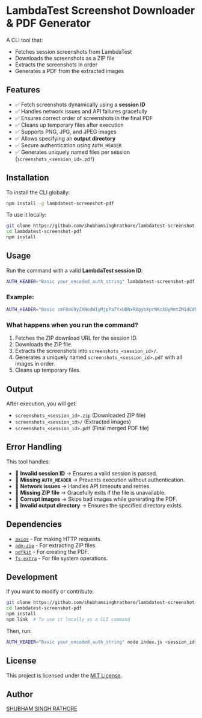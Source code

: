 # LambdaTest Screenshot Downloader & PDF Generator

A CLI tool that:

- Fetches session screenshots from LambdaTest
- Downloads the screenshots as a ZIP file
- Extracts the screenshots in order
- Generates a PDF from the extracted images

## Features
- ✅ Fetch screenshots dynamically using a **session ID**
- ✅ Handles network issues and API failures gracefully
- ✅ Ensures correct order of screenshots in the final PDF
- ✅ Cleans up temporary files after execution
- ✅ Supports PNG, JPG, and JPEG images
- ✅ Allows specifying an **output directory**
- ✅ Secure authentication using `AUTH_HEADER`
- ✅ Generates uniquely named files per session (`screenshots_<session_id>.pdf`)

## Installation

To install the CLI globally:
```sh
npm install -g lambdatest-screenshot-pdf
```

To use it locally:
```sh
git clone https://github.com/shubhamsinghrathore/lambdatest-screenshot-pdf.git
cd lambdatest-screenshot-pdf
npm install
```

## Usage

Run the command with a valid **LambdaTest session ID**:
```sh
AUTH_HEADER="Basic your_encoded_auth_string" lambdatest-screenshot-pdf <session_id> --output <output_directory>
```

### Example:
```sh
AUTH_HEADER="Basic cmF0aG9yZXNodWIyMjpPaTYxUDNxRXgybXprNKcXUyMmtZM1dCdFlXTm5LclZPeVRRQ01RRGdyNTZjVg==" lambdatest-screenshot-pdf 1a80510a-289a-46b7-9f60-da01d108de10 --output ~/Desktop/screenshots
```



### What happens when you run the command?
1. Fetches the ZIP download URL for the session ID.
2. Downloads the ZIP file.
3. Extracts the screenshots into `screenshots_<session_id>/`.
4. Generates a uniquely named `screenshots_<session_id>.pdf` with all images in order.
5. Cleans up temporary files.

## Output
After execution, you will get:
- `screenshots_<session_id>.zip` (Downloaded ZIP file)
- `screenshots_<session_id>/` (Extracted images)
- `screenshots_<session_id>.pdf` (Final merged PDF file)

## Error Handling
This tool handles:
- 🚨 **Invalid session ID** → Ensures a valid session is passed.
- 🚨 **Missing `AUTH_HEADER`** → Prevents execution without authentication.
- 🚨 **Network issues** → Handles API timeouts and retries.
- 🚨 **Missing ZIP file** → Gracefully exits if the file is unavailable.
- 🚨 **Corrupt images** → Skips bad images while generating the PDF.
- 🚨 **Invalid output directory** → Ensures the specified directory exists.

## Dependencies
- [`axios`](https://www.npmjs.com/package/axios) - For making HTTP requests.
- [`adm-zip`](https://www.npmjs.com/package/adm-zip) - For extracting ZIP files.
- [`pdfkit`](https://www.npmjs.com/package/pdfkit) - For creating the PDF.
- [`fs-extra`](https://www.npmjs.com/package/fs-extra) - For file system operations.

## Development
If you want to modify or contribute:
```sh
git clone https://github.com/shubhamsinghrathore/lambdatest-screenshot-pdf.git
cd lambdatest-screenshot-pdf
npm install
npm link  # To use it locally as a CLI command
```
Then, run:
```sh
AUTH_HEADER="Basic your_encoded_auth_string" node index.js <session_id> --output <output_directory>
```

## License
This project is licensed under the [MIT License](LICENSE).

## Author
[SHUBHAM SINGH RATHORE](https://github.com/shubhamsinghrathore)

